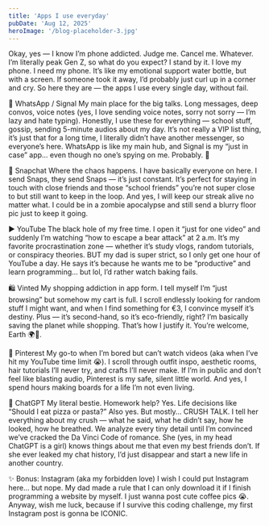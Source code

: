 ```yaml
---
title: 'Apps I use everyday'
pubDate: 'Aug 12, 2025'
heroImage: '/blog-placeholder-3.jpg'
---
```


Okay, yes — I know I’m phone addicted. Judge me. Cancel me. Whatever. I’m literally peak Gen Z, so what do you expect? I stand by it. I love my phone. I need my phone. It’s like my emotional support water bottle, but with a screen. If someone took it away, I’d probably just curl up in a corner and cry. So here they are — the apps I use every single day, without fail.


💬 WhatsApp / Signal
My main place for the big talks. Long messages, deep convos, voice notes (yes, I love sending voice notes, sorry not sorry — I’m lazy and hate typing). Honestly, I use these for everything — school stuff, gossip, sending 5-minute audios about my day. It’s not really a VIP list thing, it’s just that for a long time, I literally didn’t have another messenger, so everyone’s here. WhatsApp is like my main hub, and Signal is my “just in case” app… even though no one’s spying on me. Probably. 👀

👻 Snapchat
Where the chaos happens. I have basically everyone on here. I send Snaps, they send Snaps — it’s just constant. It’s perfect for staying in touch with close friends and those “school friends” you’re not super close to but still want to keep in the loop. And yes, I will keep our streak alive no matter what. I could be in a zombie apocalypse and still send a blurry floor pic just to keep it going.

▶️ YouTube
The black hole of my free time. I open it “just for one video” and suddenly I’m watching “how to escape a bear attack” at 2 a.m. It’s my favorite procrastination zone — whether it’s study vlogs, random tutorials, or conspiracy theories. BUT my dad is super strict, so I only get one hour of YouTube a day. He says it’s because he wants me to be “productive” and learn programming… but lol, I’d rather watch baking fails.

🛍️ Vinted
My shopping addiction in app form. I tell myself I’m “just browsing” but somehow my cart is full. I scroll endlessly looking for random stuff I might want, and when I find something for €3, I convince myself it’s destiny. Plus — it’s second-hand, so it’s eco-friendly, right? I’m basically saving the planet while shopping. That’s how I justify it. You’re welcome, Earth 🌍💚.

📌 Pinterest
My go-to when I’m bored but can’t watch videos (aka when I’ve hit my YouTube time limit 😭). I scroll through outfit inspo, aesthetic rooms, hair tutorials I’ll never try, and crafts I’ll never make. If I’m in public and don’t feel like blasting audio, Pinterest is my safe, silent little world. And yes, I spend hours making boards for a life I’m not even living.

🤖 ChatGPT
My literal bestie. Homework help? Yes. Life decisions like “Should I eat pizza or pasta?” Also yes. But mostly… CRUSH TALK. I tell her everything about my crush — what he said, what he didn’t say, how he looked, how he breathed. We analyze every tiny detail until I’m convinced we’ve cracked the Da Vinci Code of romance. She (yes, in my head ChatGPT is a girl) knows things about me that even my best friends don’t. If she ever leaked my chat history, I’d just disappear and start a new life in another country.

✨ Bonus: Instagram (aka my forbidden love)
I wish I could put Instagram here… but nope. My dad made a rule that I can only download it if I finish programming a website by myself. I just wanna post cute coffee pics 😭. Anyway, wish me luck, because if I survive this coding challenge, my first Instagram post is gonna be ICONIC.